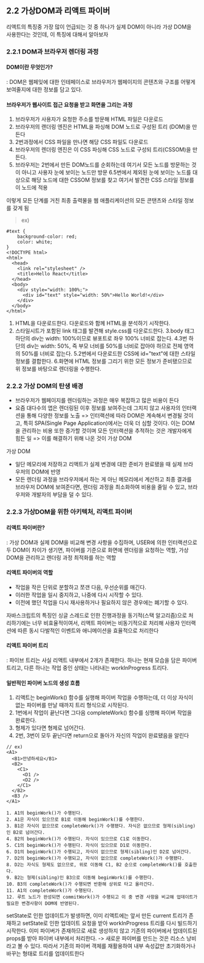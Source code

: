 ## 2.2 가상DOM과 리액트 파이버

리액트의 특징중 가장 많이 언급되는 것 중 하나가 실제 DOM이 아니라 가상 DOM을 사용한다는 것인데, 이 특징에 대해서 알아보자

### 2.2.1 DOM과 브라우저 렌더링 과정

#### DOM이란 무엇인가?

: DOM은 웹페잊에 대한 인테페이스로 브라우저가 웹페이지의 콘텐츠와 구조를 어떻게 보여줄지에 대한 정보를 담고 있다.

#### 브라우저가 웹사이트 접근 요청을 받고 화면을 그리는 과정

1. 브라우저가 사용자가 요청한 주소를 방문해 HTML 파일은 다운로드
2. 브라우저의 랜더링 엔진은 HTML을 파싱해 DOM 노드로 구성된 트리 (DOM)을 만든다
3. 2번과정에서 CSS 파일을 만나면 해당 CSS 파일도 다운로드
4. 브라우저의 렌더링 엔진은 이 CSS 파싱해 CSS 노드로 구성되 트리(CSSOM)을 만든다.
5. 브라우저는 2번에서 만든 DOM노드를 순회하는데 여기서 모든 노드를 방문하는 것이 아니고 사용자 눈에 보이는 노드만 방문
   6.5번에서 제외된 눈에 보이는 노드를 대상으로 해당 노드에 대한 CSSOM 정보를 찾고 여기서 발견한 CSS 스타일 정보를 이 노드에 적용

이렇게 모든 단계를 거친 최종 출력물을 웹 애플리케이션의 모든 콘탠츠와 스타일 정보를 갖게 됨

> ex)

```
#text {
	background-color: red;
	color: white;
}
<!DOCTYPE html>
<html>
  <head>
    <link rel="stylesheet" />
    <title>Hello React</title>
  </head>
  <body>
    <div style="width: 100%;">
      <div id="text" style="width: 50%">Hello World!</div>
    </div>
  </body>
</html>
```

1. HTML을 다운로드한다. 다운로드와 함께 HTML을 분석하기 시작한다.
2. 스타일시트가 포함된 link 태그를 발견해 style.css를 다운로드한다.
   3.body 태그 하단의 div는 width: 100%이므로 뷰포트로 좌우 100% 너비로 잡는다.
   4.3번 하단의 div는 width: 50%, 즉 부모 너비를 50%를 너비로 잡아야 하므로 전체 영역의 50%를 너비로 잡는다.
   5.2번에서 다운로드한 CSS에 id="text"에 대한 스타일 정보를 결합한다. 6.화면에 HTML 정보를 그리기 위한 모든 정보가 준비됐으므로 위 정보를 바탕으로 렌더링을 수행한다.

### 2.2.2 가상 DOM의 탄생 배경

- 브라우저가 웹페이지를 렌더링하는 과정은 매우 복잡하고 많은 비용이 든다
- 요즘 대다수의 앱은 렌더링된 이후 정보를 보여주는데 그치지 않고 사용자의 인터랙션을 통해 다양한 정보를 노출
  => 인터랙션에 따라 DOM은 계속해서 변경될 것이고, 특히 SPA(Single Page Application)에서는 더욱 더 심할 것이다. 이는 DOM을 관리하는 비용 또한 증가할 것이며 모든 인터랙션을 추적하는 것은 개발자에게 힘든 일
  => 이를 해결하기 위해 나온 것이 가상 DOM

가상 DOM

- 일단 메모리에 저장하고 리액트가 실제 변경에 대한 준비가 완료됐을 때 실제 브라우저의 DOM에 반영
- 모든 렌더링 과정을 브라우저에서 하는 게 아닌 메모리에서 계산하고 최종 결과를 브라우저 DOM에 보여준다면, 렌더링 과정을 최소화하여 비용을 줄일 수 있고, 브라우저와 개발자의 부담을 덜 수 있다.

### 2.2.3 가상DOM을 위한 아키텍처, 리액트 파이버

#### 리액트 파이버란?

: 가상 DOM과 실제 DOM을 비교해 변경 사항을 수집하며, USER에 의한 인터랙션으로 두 DOM이 차이가 생기면, 파이버를 기준으로 화면에 렌더링을 요청하는 역할, 가상 DOM을 관리하고 렌더링 과정 최적화를 하는 역할

#### 리액트 파이버의 역할

- 작업을 작은 단위로 분할하고 쪼갠 다음, 우선순위를 매긴다.
- 이러한 작업을 일시 중지하고, 나중에 다시 시작할 수 있다.
- 이전에 했던 작업을 다시 재사용하거나 필요하지 않은 경우에는 폐기할 수 있다.

자바스크립트의 특징인 싱글 스레드로 인한 진행과정을 동기적(스택 알고리즘)으로 처리하기에는 너무 비효율적이여서, 리액트 파이버는 비동기적으로 처리해 사용자 인터랙션에 따른 동시 다발적인 이벤트와 애니메이션을 효율적으로 처리한다

#### 리액트 파이버 트리

: 파이브 트리는 사실 리액트 내부에서 2개가 존재한다. 하나는 현재 모습을 담은 파이버 트리고, 다른 하나는 작업 중인 상태는 나타내는 workInProgress 트리다.

#### 일반적인 파이버 노드의 생성 흐름

1. 리액트는 beginWork() 함수를 실행해 파이버 작업을 수행하는데, 더 이상 자식이 없는 파이버를 만날 때까지 트리 형식으로 시작된다.
2. 1번에서 작업이 끝난다면 그다음 completeWork() 함수를 싱행해 파이버 작업을 완료한다.
3. 형제가 있다면 형제로 넘어간다.
4. 2번, 3번이 모두 끝난다면 return으로 돌아가 자신의 작업이 완료됐음을 알린다

```
// ex)
<A1>
  <B1>안녕하세요</B1>
  <B2>
    <C1>
      <D1 />
      <D2 />
    </C1>
  </B2>
  <B3 />
</A1>
```

    1. A1의 beginWork()가 수행된다.
    2. A1은 자식이 있으므로 B1로 이동해 beginWork()를 수행한다.
    3. B1은 자식이 없으므로 completeWork()가 수행됐다. 자식은 없으므로 형제(sibling)인 B2로 넘어간다.
    4. B2의 beginWork()가 수행된다. 자식이 있으므로 C1로 이동한다.
    5. C1의 beginWork()가 수행된다. 자식이 있으므로 D1로 이동한다.
    6. D1의 beginWork()가 수행되고, 자식이 없으므로 형제(sibling)인 D2로 넘어간다.
    7. D2의 beginWork()가 수행되고, 자식이 없으므로 completeWork()가 수행됐다.
    8. D2는 자식도 형제도 없으므로, 위로 이동해 C1, B2 순으로 completeWork()를 호출한다.
    9. B2는 형제(sibling)인 B3으로 이동해 beginWork()를 수행한다.
    10. B3의 completeWork()가 수행되면 반환해 상위로 타고 올라간다.
    11. A1의 completeWork()가 수행된다.
    12. 루트 노드가 완성되면 commitWork()가 수행되고 이 중 변경 사항을 비교해 업데이트가 필요한 변경사항이 DOM에 반영된다.

setState로 인한 업데이트가 발생하면, 이미 리액트에는 앞서 만든 current 트리가 존재하고 setState로 인한 업데이트 요청을 받아 workInProgress 트리를 다시 빌드하기 시작한다.
이미 파이버가 존재하므로 새로 생성하지 않고 기존의 파이버에서 업데이트된 props를 받아 파이버 내부에서 처리한다.
-> 새로운 파이버를 만드는 것은 리소스 낭비라고 볼 수 있다. 따라서 기존의 파이버 객체를 재활용하여 내부 속성값만 초기화하거나 바꾸는 형태로 트리를 업데이트한다
